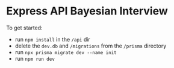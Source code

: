 # Express API Bayesian Interview

To get started:

- run `npm install` in the `/api` dir
- delete the `dev.db` and `/migrations` from the `/prisma` directory
- run `npx prisma migrate dev --name init`
- run `npm run dev`
